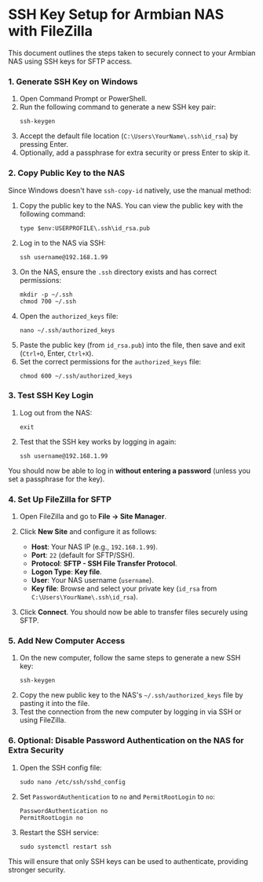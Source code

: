 # SSH Key Setup for Armbian NAS with FileZilla

This document outlines the steps taken to securely connect to your Armbian NAS using SSH keys for SFTP access.

### 1. Generate SSH Key on Windows

1. Open Command Prompt or PowerShell.
2. Run the following command to generate a new SSH key pair:
   ```
   ssh-keygen
   ```
3. Accept the default file location (`C:\Users\YourName\.ssh\id_rsa`) by pressing Enter.
4. Optionally, add a passphrase for extra security or press Enter to skip it.

### 2. Copy Public Key to the NAS

Since Windows doesn't have `ssh-copy-id` natively, use the manual method:

1. Copy the public key to the NAS. You can view the public key with the following command:
   ```
   type $env:USERPROFILE\.ssh\id_rsa.pub
   ```
2. Log in to the NAS via SSH:
   ```
   ssh username@192.168.1.99
   ```
3. On the NAS, ensure the `.ssh` directory exists and has correct permissions:
   ```
   mkdir -p ~/.ssh
   chmod 700 ~/.ssh
   ```
4. Open the `authorized_keys` file:
   ```
   nano ~/.ssh/authorized_keys
   ```
5. Paste the public key (from `id_rsa.pub`) into the file, then save and exit (`Ctrl+O`, Enter, `Ctrl+X`).
6. Set the correct permissions for the `authorized_keys` file:
   ```
   chmod 600 ~/.ssh/authorized_keys
   ```

### 3. Test SSH Key Login

1. Log out from the NAS:
   ```
   exit
   ```
2. Test that the SSH key works by logging in again:
   ```
   ssh username@192.168.1.99
   ```

You should now be able to log in **without entering a password** (unless you set a passphrase for the key).

### 4. Set Up FileZilla for SFTP

1. Open FileZilla and go to **File -> Site Manager**.
2. Click **New Site** and configure it as follows:

   - **Host**: Your NAS IP (e.g., `192.168.1.99`).
   - **Port**: `22` (default for SFTP/SSH).
   - **Protocol**: **SFTP - SSH File Transfer Protocol**.
   - **Logon Type**: **Key file**.
   - **User**: Your NAS username (`username`).
   - **Key file**: Browse and select your private key (`id_rsa` from `C:\Users\YourName\.ssh\id_rsa`).

3. Click **Connect**. You should now be able to transfer files securely using SFTP.

### 5. Add New Computer Access

1. On the new computer, follow the same steps to generate a new SSH key:
   ```
   ssh-keygen
   ```
2. Copy the new public key to the NAS's `~/.ssh/authorized_keys` file by pasting it into the file.
3. Test the connection from the new computer by logging in via SSH or using FileZilla.

### 6. Optional: Disable Password Authentication on the NAS for Extra Security

1. Open the SSH config file:
   ```
   sudo nano /etc/ssh/sshd_config
   ```
2. Set `PasswordAuthentication` to `no` and `PermitRootLogin` to `no`:
   ```
   PasswordAuthentication no
   PermitRootLogin no
   ```
3. Restart the SSH service:
   ```
   sudo systemctl restart ssh
   ```

This will ensure that only SSH keys can be used to authenticate, providing stronger security.
